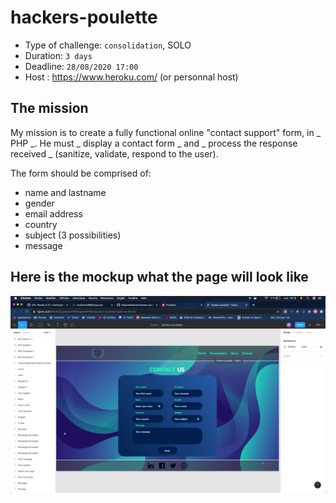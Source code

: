 # hackers-poulette

-   Type of challenge: `consolidation`, SOLO
-   Duration: `3 days`
-   Deadline: `28/08/2020 17:00`
-   Host : https://www.heroku.com/ (or personnal host)

## The mission

My mission is to create a fully functional online "contact support" form, in _ PHP _. He must _ display a contact form _ and _ process the response received _ (sanitize, validate, respond to the user).

The form should be comprised of:

-   name and lastname
-   gender
-   email address
-   country
-   subject (3 possibilities)
-   message

## Here is the mockup what the page will look like

![mockup](assets/maquette/maquette.png)
